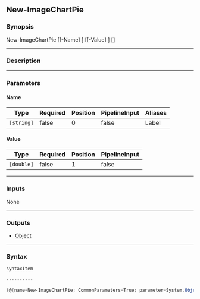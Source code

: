 New-ImageChartPie
-----------------




### Synopsis

New-ImageChartPie [[-Name] <string>] [[-Value] <double>] [<CommonParameters>]




---


### Description


---


### Parameters
#### **Name**




|Type      |Required|Position|PipelineInput|Aliases|
|----------|--------|--------|-------------|-------|
|`[string]`|false   |0       |false        |Label  |



#### **Value**




|Type      |Required|Position|PipelineInput|
|----------|--------|--------|-------------|
|`[double]`|false   |1       |false        |





---


### Inputs
None




---


### Outputs
* [Object](https://learn.microsoft.com/en-us/dotnet/api/System.Object)






---


### Syntax
```PowerShell
syntaxItem
```
```PowerShell
----------
```
```PowerShell
{@{name=New-ImageChartPie; CommonParameters=True; parameter=System.Object[]}}
```
